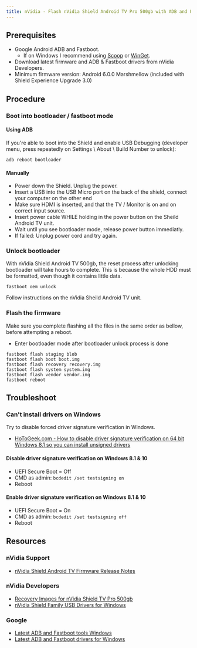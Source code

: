```yaml
---
title: nVidia - Flash nVidia Shield Android TV Pro 500gb with ADB and Fastboot
---
```


## Prerequisites

* Google Android ADB and Fastboot.
  * If on Windows I recommend using [Scoop](https://scoop.sh/#/apps?q=adb+fastboot>) or [WinGet](https://github.com/microsoft/winget-pkgs/tree/master/manifests/g/Google/PlatformTools).
* Download latest firmware and ADB & Fastboot drivers from nVidia Developers.
* Minimum firmware version: Android 6.0.0 Marshmellow (included with Shield Experience Upgrade 3.0)

## Procedure

### Boot into bootloader / fastboot mode

#### Using ADB

If you're able to boot into the Shield and enable USB Debugging (developer menu, press repeatedly on Settings \ About \ Build Number to unlock):

```batch
adb reboot bootloader
```

#### Manually

* Power down the Shield. Unplug the power.
* Insert a USB into the USB Micro port on the back of the shield, connect your computer on the other end
* Make sure HDMI is inserted, and that the TV / Monitor is on and on correct input source.
* Insert power cable WHILE holding in the power button on the Sheild Android TV unit.
* Wait until you see bootloader mode, release power button immediatly.
* If failed: Unplug power cord and try again.

### Unlock bootloader

With nVidia Shield Android TV 500gb, the reset process after unlocking bootloader will take hours to complete. This is because the whole HDD must be formatted, even though it contains little data.

```batch
fastboot oem unlock
```

Follow instructions on the nVidia Sheild Android TV unit.

### Flash the firmware

Make sure you complete flashing all the files in the same order as bellow, before attempting a reboot.

* Enter bootloader mode after bootloader unlock process is done

```batch
fastboot flash staging blob
fastboot flash boot boot.img
fastboot flash recovery recovery.img
fastboot flash system system.img
fastboot flash vendor vendor.img
fastboot reboot
```

## Troubleshoot

### Can't install drivers on Windows

Try to disable forced driver signature verification in Windows.

* [HoToGeek.com - How to disable driver signature verification on 64 bit Windows 8.1 so you can install unsigned drivers](
https://www.howtogeek.com/167723/how-to-disable-driver-signature-verification-on-64-bit-windows-8.1-so-that-you-can-install-unsigned-drivers/)

#### Disable driver signature verification on Windows 8.1 & 10

* UEFI Secure Boot = Off
* CMD as admin: `bcdedit /set testsigning on`
* Reboot

#### Enable driver signature verification on Windows 8.1 & 10

* UEFI Secure Boot = On
* CMD as admin: `bcdedit /set testsigning off`
* Reboot

## Resources

### nVidia Support

* [nVidia Shield Android TV Firmware Release Notes](https://www.nvidia.com/en-us/shield/software-update/)

### nVidia Developers

* [Recovery Images for nVidia Shield TV Pro 500gb](https://developer.nvidia.com/tools-downloads#?search=SHIELD%20ANDROID%20TV%20Pro%20Recovery&tx=$additional,shield)
* [nVidia Shield Family USB Drivers for Windows](https://developer.nvidia.com/tools-downloads#?search=SHIELD%20Family%20Windows%20USB)

### Google

* [Latest ADB and Fastboot tools Windows](https://dl.google.com/android/repository/platform-tools-latest-windows.zip)
* [Latest ADB and Fastboot drivers for Windows](https://dl-ssl.google.com/android/repository/latest_usb_driver_windows.zip)
